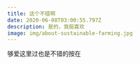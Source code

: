 ```yaml
---
title: 这个不错啊
date: 2020-06-08T03:00:55.797Z
description: 是的，我挺喜欢
image: img/about-sustainable-farming.jpg
---
```

够爱这里过也是不错的按在